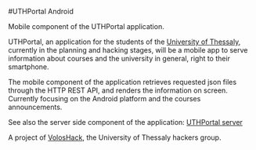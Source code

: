 #UTHPortal Android

Mobile component of the UTHPortal application.

UTHPortal, an application for the students of the [University of Thessaly](http://www.uth.gr/), currently in the planning and hacking stages, will be a mobile app to serve information about courses and the university in general, right to their smartphone.

The mobile component of the application retrieves requested json files through the HTTP REST API, and renders the information on screen. Currently focusing on the Android platform and the courses announcements.

See also the server side component of the application: [UTHPortal server](https://github.com/VolosHack/UTHPortal-server)

A project of [VolosHack](http://voloshack.tk/), the University of Thessaly hackers group.
